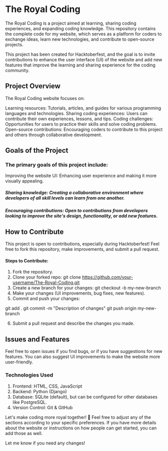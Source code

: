 # The Royal Coding #
The Royal Coding is a project aimed at learning, sharing coding experiences, and expanding coding knowledge. This repository contains the complete code for my website, which serves as a platform for coders to exchange ideas, learn new technologies, and contribute to open-source projects.

This project has been created for Hacktoberfest, and the goal is to invite contributions to enhance the user interface (UI) of the website and add new features that improve the learning and sharing experience for the coding community.

## Project Overview ##
The Royal Coding website focuses on:

Learning resources: Tutorials, articles, and guides for various programming languages and technologies.
Sharing coding experiences: Users can contribute their own experiences, lessons, and tips.
Coding challenges: Opportunities for users to practice their skills and solve coding problems.
Open-source contributions: Encouraging coders to contribute to this project and others through collaborative development.

## Goals of the Project ##
### The primary goals of this project include: ###

Improving the website UI: Enhancing user experience and making it more visually appealing.
#####  Sharing knowledge: Creating a collaborative environment where developers of all skill levels can learn from one another.
#####  Encouraging contributions: Open to contributions from developers looking to improve the site's design, functionality, or add new features.

## How to Contribute ##
This project is open to contributions, especially during Hacktoberfest! Feel free to fork this repository, make improvements, and submit a pull request.

#### Steps to Contribute: ####
1. Fork the repository.
2. Clone your forked repo:
git clone https://github.com/your-username/The-Royal-Coding.git
3. Create a new branch for your changes:
git checkout -b my-new-branch
4. Make your changes (UI improvements, bug fixes, new features).
5. Commit and push your changes:

git add .
git commit -m "Description of changes"
git push origin my-new-branch

6. Submit a pull request and describe the changes you made.
   
## Issues and Features ##
Feel free to open issues if you find bugs, or if you have suggestions for new features. You can also suggest UI improvements to make the website more user-friendly.

### Technologies Used ###
1. Frontend: HTML, CSS, JavaScript
2. Backend: Python (Django)
3. Database: SQLite (default), but can be configured for other databases like PostgreSQL.
4. Version Control: Git & GitHub

Let's make coding more royal together! 👑
Feel free to adjust any of the sections according to your specific preferences. If you have more details about the website or instructions on how people can get started, you can add those as well.

Let me know if you need any changes!

